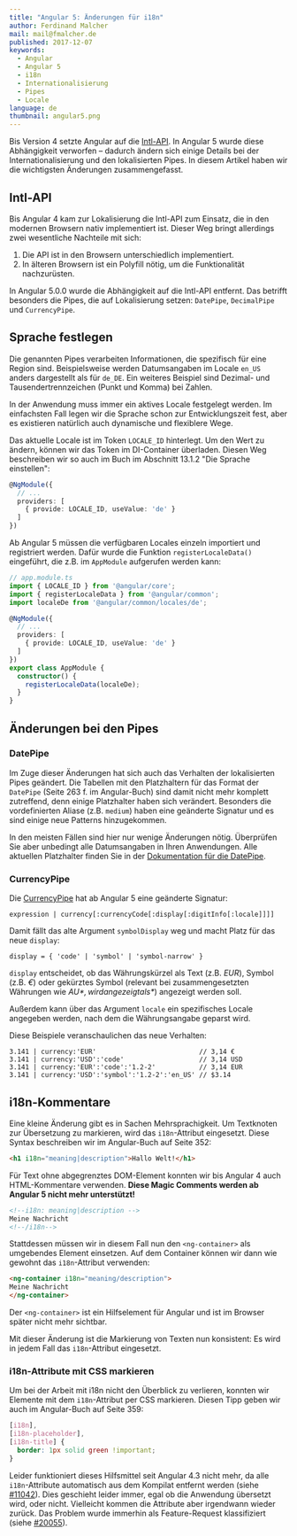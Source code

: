 ```yaml
---
title: "Angular 5: Änderungen für i18n"
author: Ferdinand Malcher
mail: mail@fmalcher.de
published: 2017-12-07
keywords:
  - Angular
  - Angular 5
  - i18n
  - Internationalisierung
  - Pipes
  - Locale
language: de
thumbnail: angular5.png
---
```



Bis Version 4 setzte Angular auf die [Intl-API](https://developer.mozilla.org/de/docs/Web/JavaScript/Reference/Global_Objects/Intl).
In Angular 5 wurde diese Abhängigkeit verworfen – dadurch ändern sich einige Details bei der Internationalisierung und den lokalisierten Pipes.
In diesem Artikel haben wir die wichtigsten Änderungen zusammengefasst.


## Intl-API

Bis Angular 4 kam zur Lokalisierung die Intl-API zum Einsatz, die in den modernen Browsern nativ implementiert ist.
Dieser Weg bringt allerdings zwei wesentliche Nachteile mit sich:

1. Die API ist in den Browsern unterschiedlich implementiert.
2. In älteren Browsern ist ein Polyfill nötig, um die Funktionalität nachzurüsten.

In Angular 5.0.0 wurde die Abhängigkeit auf die Intl-API entfernt.
Das betrifft besonders die Pipes, die auf Lokalisierung setzen: `DatePipe`, `DecimalPipe` und `CurrencyPipe`.


## Sprache festlegen

Die genannten Pipes verarbeiten Informationen, die spezifisch für eine Region sind.
Beispielsweise werden Datumsangaben im Locale `en_US` anders dargestellt als für `de_DE`.
Ein weiteres Beispiel sind Dezimal- und Tausendertrennzeichen (Punkt und Komma) bei Zahlen.

In der Anwendung muss immer ein aktives Locale festgelegt werden.
Im einfachsten Fall legen wir die Sprache schon zur Entwicklungszeit fest, aber es existieren natürlich auch dynamische und flexiblere Wege.

Das aktuelle Locale ist im Token `LOCALE_ID` hinterlegt.
Um den Wert zu ändern, können wir das Token im DI-Container überladen.
Diesen Weg beschreiben wir so auch im Buch im Abschnitt 13.1.2 "Die Sprache einstellen":

```typescript
@NgModule({
  // ...
  providers: [
    { provide: LOCALE_ID, useValue: 'de' }
  ]
})
```

Ab Angular 5 müssen die verfügbaren Locales einzeln importiert und registriert werden.
Dafür wurde die Funktion `registerLocaleData()` eingeführt, die z.B. im `AppModule` aufgerufen werden kann:

```typescript
// app.module.ts
import { LOCALE_ID } from '@angular/core';
import { registerLocaleData } from '@angular/common';
import localeDe from '@angular/common/locales/de';

@NgModule({
  // ...
  providers: [
    { provide: LOCALE_ID, useValue: 'de' }
  ]
})
export class AppModule {
  constructor() {
    registerLocaleData(localeDe);
  }
}
```


## Änderungen bei den Pipes

### DatePipe

Im Zuge dieser Änderungen hat sich auch das Verhalten der lokalisierten Pipes geändert.
Die Tabellen mit den Platzhaltern für das Format der `DatePipe` (Seite 263 f. im Angular-Buch) sind damit nicht mehr komplett zutreffend, denn einige Platzhalter haben sich verändert.
Besonders die vordefinierten Aliase (z.B. `medium`) haben eine geänderte Signatur und es sind einige neue Patterns hinzugekommen.

In den meisten Fällen sind hier nur wenige Änderungen nötig.
Überprüfen Sie aber unbedingt alle Datumsangaben in Ihren Anwendungen.
Alle aktuellen Platzhalter finden Sie in der [Dokumentation für die DatePipe](https://angular.io/api/common/DatePipe).



### CurrencyPipe

Die [CurrencyPipe](https://angular.io/api/common/CurrencyPipe) hat ab Angular 5 eine geänderte Signatur:

```
expression | currency[:currencyCode[:display[:digitInfo[:locale]]]]
```

Damit fällt das alte Argument `symbolDisplay` weg und macht Platz für das neue `display`:

```
display = { 'code' | 'symbol' | 'symbol-narrow' }
```

`display` entscheidet, ob das Währungskürzel als Text (z.B. *EUR*), Symbol (z.B. *€*) oder gekürztes Symbol (relevant bei zusammengesetzten Währungen wie *AU$*, wird angezeigt als *$*) angezeigt werden soll.

Außerdem kann über das Argument `locale` ein spezifisches Locale angegeben werden, nach dem die Währungsangabe geparst wird.

Diese Beispiele veranschaulichen das neue Verhalten:

```
3.141 | currency:'EUR'                          // 3,14 €
3.141 | currency:'USD':'code'                   // 3,14 USD
3.141 | currency:'EUR':'code':'1.2-2'           // 3,14 EUR
3.141 | currency:'USD':'symbol':'1.2-2':'en_US' // $3.14
```




## i18n-Kommentare

Eine kleine Änderung gibt es in Sachen Mehrsprachigkeit.
Um Textknoten zur Übersetzung zu markieren, wird das `i18n`-Attribut eingesetzt.
Diese Syntax beschreiben wir im Angular-Buch auf Seite 352:

```html
<h1 i18n="meaning|description">Hallo Welt!</h1>
```

Für Text ohne abgegrenztes DOM-Element konnten wir bis Angular 4 auch HTML-Kommentare verwenden.
**Diese Magic Comments werden ab Angular 5 nicht mehr unterstützt!**

```html
<!--i18n: meaning|description -->
Meine Nachricht
<!--/i18n-->
```

Stattdessen müssen wir in diesem Fall nun den `<ng-container>` als umgebendes Element einsetzen.
Auf dem Container können wir dann wie gewohnt das `i18n`-Attribut verwenden:

```html
<ng-container i18n="meaning/description">
Meine Nachricht
</ng-container>
```

Der `<ng-container>` ist ein Hilfselement für Angular und ist im Browser später nicht mehr sichtbar.

Mit dieser Änderung ist die Markierung von Texten nun konsistent: Es wird in jedem Fall das `i18n`-Attribut eingesetzt.


### i18n-Attribute mit CSS markieren

Um bei der Arbeit mit i18n nicht den Überblick zu verlieren, konnten wir Elemente mit dem `i18n`-Attribut per CSS markieren.
Diesen Tipp geben wir auch im Angular-Buch auf Seite 359:

```css
[i18n],
[i18n-placeholder],
[i18n-title] {
  border: 1px solid green !important;
}
```

Leider funktioniert dieses Hilfsmittel seit Angular 4.3 nicht mehr, da alle `i18n`-Attribute automatisch aus dem Kompilat entfernt werden (siehe [#11042](https://github.com/angular/angular/issues/11042)). Dies geschieht leider immer, egal ob die Anwendung übersetzt wird, oder nicht. Vielleicht kommen die Attribute aber irgendwann wieder zurück. Das Problem wurde immerhin als Feature-Request klassifiziert (siehe [#20055](https://github.com/angular/angular/issues/20055)).
